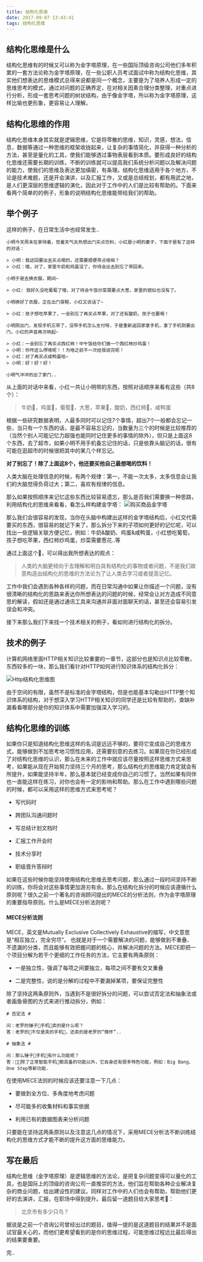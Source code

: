 ```yaml
---
title: 结构化思维
date: 2017-09-07 13:43:41
tags: 结构化思维
---
```


## 结构化思维是什么

结构化思维有的时候又可以称为金字塔原理，在一些国际顶级咨询公司他们多年积累的一套方法论称为金字塔原理，在一些公职人员考试面试中称为结构化思维，其实他们想表达的思维模式总得来说都是同一个概念，主要是为了培养人形成一定的思维思考的模式，通过对问题的正确界定，在对相关因素合理分类整理，对重点进行分析，形成一套思考问题的树状结构，由于像金字塔，所以称为金字塔原理，这样比喻也更形象，更容易让人理解。

## 结构化思维的作用

结构化思维本身其实就是逻辑思维，它是将零散的思维，知识，灵感，想法，信息，数据等通过一种思维的框架收拢起来，让复杂的事情简化，并获得一种分析的方法，甚至是量化的工具，使我们能够透过事物表层看到本质。要形成良好的结构化思维还需要长期的训练，不断的训练就可以提高我们系统分析问题以及解决问题的能力，使我们的思维及表达更加缜密，有条理。结构化思维适用于各个地方，不论是技术难题，还是开会演讲，以及汇报工作，又或是总结规划，都有用武之地，是人们更深层的思维逻辑的演化，因此对于工作中的人们是比较有帮助的。下面来看两个简单的的例子，形象的说明结构化思维能带给我们的帮助。

## 举个例子

这样的例子，在日常生活中也经常发生..
```sequence
小明今天周末在家待着，觉着天气炎热想出门买点饮料，小红是小明的妻子，下面于是有了这样的对话：

> 小明：我这回要出去买点喝的，还需要顺便带点啥嘛？
> 小红：哦，对了，家里牛奶和鸡蛋没了，你待会出去别忘了带回来。

小明于是去换衣服，期间~

> 小红: 我好久没吃葡萄了哦，对了待会午饭炒菜需要点大葱，家里的貌似也没有了。

小明换好了衣服，正在出门穿鞋，小红又说话了~

> 小红：孩子想吃苹果了，一会别忘了再买点苹果，对了还有酸奶，孩子也要喝！

小明刚出门，发现手机忘带了，没带手机怎么支付呀，于是重新返回家拿手机，拿了手机刚要出门，小红的声音再次响起~

> 小红：一会别忘了再买点西红柿！中午饭给你们做一个西红柿炒鸡蛋！
> 小明：你咋这么啰嗦呢！！为啥之前不一次给我说完呢！
> 小红：对了再买点咸鸭蛋哈~
> 小明：好！好！好！

小明气冲冲的出了家门..
```
从上面的对话中来看，小红一共让小明带的东西，按照对话顺序来看有这些（共8个）：
> 牛奶🐂，鸡蛋🐔，葡萄🍇，大葱，苹果🍎，酸奶，西红柿🍅，咸鸭蛋 

根据一些研究数据表明，人最多同时可以记住7个事情，超出7个一般都会忘记一些，当只有一个东西的话，是最不容易忘记的，当数量为三个的时候是比较推荐的（当然个别人可能记忆力超强也能同时记住更多的事情的除外），但只是上面这8个东西，去了超市，如果小明不用手机备忘记住的话，只是依靠头脑记的话，很有可能在逛超市的时候很把其中的某几个样忘记。

**对了别忘了！除了上面这8个，他还要买他自己最想喝的饮料！**

人类大脑在处理信息的时候，有两个规律：第一，不能一次太多，太多信息会让我们的大脑觉得负荷过大；第二，喜欢有规律的信息。

那么如果按照顺序来记忆这些东西比较容易遗忘，那么是否我们需要换一种思路，利用结构化的思维来看看，看怎么样构建金字塔：
![购买商品金字塔](https://p0.meituan.net/codeman/de3a801826ad590f76c95c864ed0893b129858.jpg)

那么我们会很容易的发现，当你在头脑中构建出这样的金字塔结构后，小红交代需要买的东西，很容易的就记下来了，那么拆分下来的子项如何更好的记忆呢，可以找出一些逻辑关联方便记忆，例如：牛奶&酸奶、鸡蛋&咸鸭蛋，小红想吃葡萄，孩子想吃苹果，西红柿炒鸡蛋，炒菜需要葱花..等

通过上面这个🌰，可以得出我所想表达的观点：
> 人类的大脑更倾向于去理解和明白具有结构化的事物或者问题，不是我们故意构造出结构化的思维的方法论为了让人类去学习或者提高记忆。

工作中我们会遇到各种各样的问题，而在日常沟通中如果让你描述一个问题，没有很清晰的结构化的思路来表达你所想表达的问题的时候，经常会让对方造成不同意思的解读，假如还是通过通讯工具来沟通并非面对面聊天的话，甚至还会容易引发误会和冲突。

接下来那么我们下来找一个技术相关的例子，看如何进行结构化的拆分。

## 技术的例子

计算机网络里面HTTP相关知识比较重要的一章节，这部分也是知识点比较零散，东西较多的一块，那么我们看针对HTTP如何进行知识体系的结构化拆分：

![Http结构化思维图](https://p1.meituan.net/codeman/10e29af14e04eb53fa628d20c38b7ed6235911.jpg)

由于空间的有限，虽然不是标准的金字塔结构，但是也能基本勾勒出HTTP整个知识体系的结构，对于想深入学习HTTP相关知识的同学还是比较有帮助的，查缺补漏看看哪部分是你的知识体系中需要加强深入学习的。

## 结构化思维的训练

如果你只是知道结构化思维这样的名词是远远不够的，要将它变成自己的思维方式，能够做到不加思考地习惯性应用，还需要刻意的去练习。如果现在你已经形成了对结构化思维的认识，那么在未来的工作中就应该尽量按照这样思维方式来思考，如果能从现在开始努力坚持三个月的思考，那么结构化的思维能力肯定就会有所提升，如果能坚持半年，那么基本就已经变成你自己的习惯了。当然如果有同伴也一直能这样在练习，对你也会有一定的影响和帮助。那么在工作中遇到哪些问题的时候，都可以采用这样的思维方式来思考呢？

* 写代码时

* 跨团队沟通问题时

* 写总结计划文档时

* 汇报工作开会时

* 技术分享时

* 职级晋升答辩时

如果在这些时候你能坚持使用结构化思维去思考问题，那么通过一段时间坚持不断的训练，你将会对这些事情更加游刃有余。那么在结构化拆分的时候应该遵循什么原则呢？很久之前一个著名的咨询顾问提出的MECE的分析法则，作为金字塔原理的重要指导原则。什么是MECE分析法则呢？

#### MECE分析法则
MECE，英文是Mutually Exclusive Collectively Exhaustive的缩写，中文意思是“相互独立，完全穷尽”。 也就是对于一个需要解决的问题，能够做到不重叠、不遗漏的分类，而且能够有效把握问题的核心，并解决问题的方法。MECE即把一个项目分解为若干个更细的工作任务的方法，它主要有两条原则：

* 一是独立性，强调了每项之间要独立，每项之间不要有交叉重叠

* 二是完整性，说的是分解的过程中不要漏掉某项，要保证完整性

除了坚持这两条原则外，当遇到不是很好拆分的问题，可以尝试否定法和抽象法或者画鱼骨图的方式来进行推动拆分，例如：

```sequence
# 否定法 #

问：老罗的锤子🔨手机📱卖的是什么呢？
答：老罗的🔨不仅是卖的手机📱，还卖的是老罗的“情怀”..

# 抽象法 #

问：那么锤子🔨手机📱有什么功能呢？
答：🔨📱除了正常智能手机📱都具备的功能以外，它自身还有很多特色功能，例如：Big Bang、One Step等新功能.
```

在使用MECE法则的时候应该还要注意一下几点：

* 要做到全方位、多角度地考虑问题

* 尽可能多的收集材料和事实依据

* 利用已有的数据图表来分析问题

只要能在坚持这两条原则以及注意这几点的情况下，采用MECE分析法不断训练结构化的思维方式才能不断的提升这方面的思维能力。

## 写在最后

结构化思维（金字塔原理）是逻辑思维的方法论，是把复杂问题变得可以量化的工具，也是国际上的顶级的咨询公司一直推崇的方法，他们旨在帮助各种企业解决复杂的商业问题，给出建设性的建议。同样对工作中的人们也会有帮助，帮助他们更好的去演讲，汇报，在职场中得到提升。最后留一道题目给大家思考🤔：

> 北京市有多少只鸟？

据说是之前一个咨询公司曾经出过的题目，值得一提的是这道题目的结果并不是面试官最关心的，而他们更希望看到的是你的思维过程，可能思维过程远比最后得出的结果要重要。

完..

